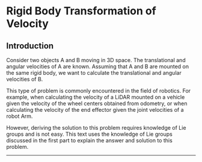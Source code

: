 # Rigid Body Transformation of Velocity

## Introduction
Consider two objects A and B moving in 3D space. The translational and angular velocities of A are known. Assuming that A and B are mounted on the same rigid body, we want to calculate the translational and angular velocities of B.

This type of problem is commonly encountered in the field of robotics. For example, when calculating the velocity of a LiDAR mounted on a vehicle given the velocity of the wheel centers obtained from odometry, or when calculating the velocity of the end effector given the joint velocities of a robot Arm.

However, deriving the solution to this problem requires knowledge of Lie groups and is not easy. This text uses the knowledge of Lie groups discussed in the first part to explain the answer and solution to this problem.

___